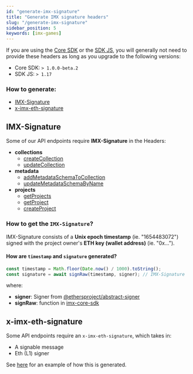 ```yaml
---
id: "generate-imx-signature"
title: "Generate IMX signature headers"
slug: "/generate-imx-signature"
sidebar_position: 5
keywords: [imx-games]
---
```


If you are using the [Core SDK](https://docs.x.immutable.com/sdk-docs/core-sdk-ts/overview) or the [SDK JS](https://www.npmjs.com/package/@imtbl/imx-sdk), you will generally not need to provide these headers as long as you upgrade to the following versions:
* Core SDK: `> 1.0.0-beta.2`
* SDK JS: `> 1.17`

### How to generate:
* [IMX-Signature](#imx-signature)
* [x-imx-eth-signature](#x-imx-eth-signature)

## IMX-Signature

Some of our API endpoints require **IMX-Signature** in the Headers:
* **collections**
    * [createCollection](https://docs.x.immutable.com/reference#/operations/createCollection)
    * [updateCollection](https://docs.x.immutable.com/reference#/operations/updateCollection)
* **metadata**
    * [addMetadataSchemaToCollection](https://docs.x.immutable.com/reference#/operations/addMetadataSchemaToCollection)
    * [updateMetadataSchemaByName](https://docs.x.immutable.com/reference#/operations/updateMetadataSchemaByName)
* **projects**
    * [getProjects](https://docs.x.immutable.com/reference#/operations/getProjects)
    * [getProject](https://docs.x.immutable.com/reference#/operations/getProject)
    * [createProject](https://docs.x.immutable.com/reference#/operations/createProject)

### How to get the `IMX-Signature`?
IMX-Signature consists of a **Unix epoch timestamp** (ie. "1654483072") signed with the project owner's **ETH key (wallet address)** (ie. "0x...").

#### How are `timestamp` and `signature` generated?
```typescript
const timestamp = Math.floor(Date.now() / 1000).toString();
const signature = await signRaw(timestamp, signer); // IMX-Signature
```

where:
* **signer**: Signer from [@ethersproject/abstract-signer](https://www.npmjs.com/package/@ethersproject/abstract-signer)
* **signRaw**: function in [imx-core-sdk](https://github.com/immutable/imx-core-sdk/blob/main/src/utils/crypto/crypto.ts#L79-L85)

## x-imx-eth-signature

Some API endpoints require an `x-imx-eth-signature`, which takes in:
* A signable message
* Eth (L1) signer

See [here](https://github.com/immutable/imx-core-sdk/blob/main/src/workflows/orders.ts#L33) for an example of how this is generated.